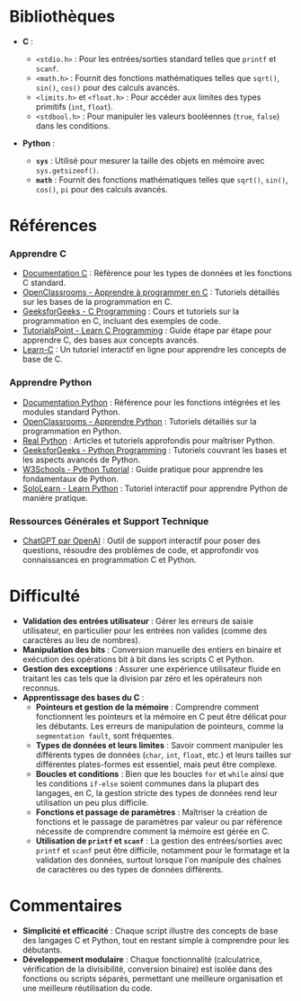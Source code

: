 # Bibliothèques
* **C** : 
  - `<stdio.h>` : Pour les entrées/sorties standard telles que `printf` et `scanf`.
  - `<math.h>` : Fournit des fonctions mathématiques telles que `sqrt()`, `sin()`, `cos()` pour des calculs avancés.
  - `<limits.h>` et `<float.h>` : Pour accéder aux limites des types primitifs (`int`, `float`).
  - `<stdbool.h>` : Pour manipuler les valeurs booléennes (`true`, `false`) dans les conditions.


* **Python** : 
  - **`sys`** : Utilisé pour mesurer la taille des objets en mémoire avec `sys.getsizeof()`.
  - **`math`** : Fournit des fonctions mathématiques telles que `sqrt()`, `sin()`, `cos()`, `pi` pour des calculs avancés.


# Références
### Apprendre C
* [Documentation C](https://en.cppreference.com/w/c) : Référence pour les types de données et les fonctions C standard.
* [OpenClassrooms - Apprendre à programmer en C](https://openclassrooms.com/fr/courses/19980-apprenez-a-programmer-en-c) : Tutoriels détaillés sur les bases de la programmation en C.
* [GeeksforGeeks - C Programming](https://www.geeksforgeeks.org/c-programming-language/) : Cours et tutoriels sur la programmation en C, incluant des exemples de code.
* [TutorialsPoint - Learn C Programming](https://www.tutorialspoint.com/cprogramming/index.htm) : Guide étape par étape pour apprendre C, des bases aux concepts avancés.
* [Learn-C](https://www.learn-c.org/) : Un tutoriel interactif en ligne pour apprendre les concepts de base de C.

### Apprendre Python
* [Documentation Python](https://docs.python.org/3/) : Référence pour les fonctions intégrées et les modules standard Python.
* [OpenClassrooms - Apprendre Python](https://openclassrooms.com/fr/courses/235344-apprenez-a-programmer-en-python) : Tutoriels détaillés sur la programmation en Python.
* [Real Python](https://realpython.com/) : Articles et tutoriels approfondis pour maîtriser Python.
* [GeeksforGeeks - Python Programming](https://www.geeksforgeeks.org/python-programming-language/) : Tutoriels couvrant les bases et les aspects avancés de Python.
* [W3Schools - Python Tutorial](https://www.w3schools.com/python/) : Guide pratique pour apprendre les fondamentaux de Python.
* [SoloLearn - Learn Python](https://www.sololearn.com/Course/Python/) : Tutoriel interactif pour apprendre Python de manière pratique.

### Ressources Générales et Support Technique
* [ChatGPT par OpenAI](https://chat.openai.com/) : Outil de support interactif pour poser des questions, résoudre des problèmes de code, et approfondir vos connaissances en programmation C et Python.

# Difficulté
* **Validation des entrées utilisateur** : Gérer les erreurs de saisie utilisateur, en particulier pour les entrées non valides (comme des caractères au lieu de nombres).
* **Manipulation des bits** : Conversion manuelle des entiers en binaire et exécution des opérations bit à bit dans les scripts C et Python.
* **Gestion des exceptions** : Assurer une expérience utilisateur fluide en traitant les cas tels que la division par zéro et les opérateurs non reconnus.
* **Apprentissage des bases du C** :
  - **Pointeurs et gestion de la mémoire** : Comprendre comment fonctionnent les pointeurs et la mémoire en C peut être délicat pour les débutants. Les erreurs de manipulation de pointeurs, comme la `segmentation fault`, sont fréquentes.
  - **Types de données et leurs limites** : Savoir comment manipuler les différents types de données (`char`, `int`, `float`, etc.) et leurs tailles sur différentes plates-formes est essentiel, mais peut être complexe.
  - **Boucles et conditions** : Bien que les boucles `for` et `while` ainsi que les conditions `if-else` soient communes dans la plupart des langages, en C, la gestion stricte des types de données rend leur utilisation un peu plus difficile.
  - **Fonctions et passage de paramètres** : Maîtriser la création de fonctions et le passage de paramètres par valeur ou par référence nécessite de comprendre comment la mémoire est gérée en C.
  - **Utilisation de `printf` et `scanf`** : La gestion des entrées/sorties avec `printf` et `scanf` peut être difficile, notamment pour le formatage et la validation des données, surtout lorsque l'on manipule des chaînes de caractères ou des types de données différents.


# Commentaires
* **Simplicité et efficacité** : Chaque script illustre des concepts de base des langages C et Python, tout en restant simple à comprendre pour les débutants.
* **Développement modulaire** : Chaque fonctionnalité (calculatrice, vérification de la divisibilité, conversion binaire) est isolée dans des fonctions ou scripts séparés, permettant une meilleure organisation et une meilleure réutilisation du code.

